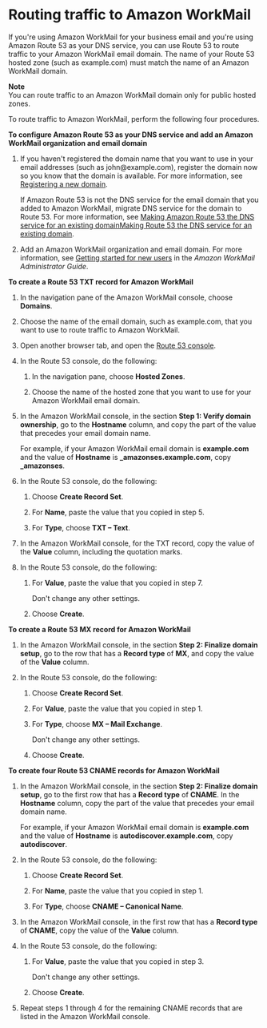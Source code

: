 # Routing traffic to Amazon WorkMail<a name="routing-to-workmail"></a>

If you're using Amazon WorkMail for your business email and you're using Amazon Route 53 as your DNS service, you can use Route 53 to route traffic to your Amazon WorkMail email domain\. The name of your Route 53 hosted zone \(such as example\.com\) must match the name of an Amazon WorkMail domain\.

**Note**  
You can route traffic to an Amazon WorkMail domain only for public hosted zones\.

To route traffic to Amazon WorkMail, perform the following four procedures\.<a name="routing-to-workmail-dns-procedure"></a>

**To configure Amazon Route 53 as your DNS service and add an Amazon WorkMail organization and email domain**

1. If you haven't registered the domain name that you want to use in your email addresses \(such as john@example\.com\), register the domain now so you know that the domain is available\. For more information, see [Registering a new domain](domain-register.md)\. 

   If Amazon Route 53 is not the DNS service for the email domain that you added to Amazon WorkMail, migrate DNS service for the domain to Route 53\. For more information, see [Making Amazon Route 53 the DNS service for an existing domainMaking Route 53 the DNS service for an existing domain](MigratingDNS.md)\.

1. Add an Amazon WorkMail organization and email domain\. For more information, see [Getting started for new users](https://docs.aws.amazon.com/workmail/latest/adminguide/getting_started_new_user.html) in the *Amazon WorkMail Administrator Guide*\.<a name="routing-to-workmail-txt-procedure"></a>

**To create a Route 53 TXT record for Amazon WorkMail**

1. In the navigation pane of the Amazon WorkMail console, choose **Domains**\.

1. Choose the name of the email domain, such as example\.com, that you want to use to route traffic to Amazon WorkMail\.

1. Open another browser tab, and open the [Route 53 console](https://console.aws.amazon.com/route53/home)\.

1. In the Route 53 console, do the following:

   1. In the navigation pane, choose **Hosted Zones**\.

   1. Choose the name of the hosted zone that you want to use for your Amazon WorkMail email domain\.

1. In the Amazon WorkMail console, in the section **Step 1: Verify domain ownership**, go to the **Hostname** column, and copy the part of the value that precedes your email domain name\. 

   For example, if your Amazon WorkMail email domain is **example\.com** and the value of **Hostname** is **\_amazonses\.example\.com**, copy **\_amazonses**\.

1. In the Route 53 console, do the following:

   1. Choose **Create Record Set**\.

   1. For **Name**, paste the value that you copied in step 5\.

   1. For **Type**, choose **TXT – Text**\.

1. In the Amazon WorkMail console, for the TXT record, copy the value of the **Value** column, including the quotation marks\.

1. In the Route 53 console, do the following:

   1. For **Value**, paste the value that you copied in step 7\.

      Don't change any other settings\.

   1. Choose **Create**\.<a name="routing-to-workmail-mx-procedure"></a>

**To create a Route 53 MX record for Amazon WorkMail**

1. In the Amazon WorkMail console, in the section **Step 2: Finalize domain setup**, go to the row that has a **Record type** of **MX**, and copy the value of the **Value** column\.

1. In the Route 53 console, do the following:

   1. Choose **Create Record Set**\.

   1. For **Value**, paste the value that you copied in step 1\.

   1. For **Type**, choose **MX – Mail Exchange**\.

      Don't change any other settings\.

   1. Choose **Create**\.<a name="routing-to-workmail-cname-procedure"></a>

**To create four Route 53 CNAME records for Amazon WorkMail**

1. In the Amazon WorkMail console, in the section **Step 2: Finalize domain setup**, go to the first row that has a **Record type** of **CNAME**\. In the **Hostname** column, copy the part of the value that precedes your email domain name\.

   For example, if your Amazon WorkMail email domain is **example\.com** and the value of **Hostname** is **autodiscover\.example\.com**, copy **autodiscover**\.

1. In the Route 53 console, do the following:

   1. Choose **Create Record Set**\.

   1. For **Name**, paste the value that you copied in step 1\.

   1. For **Type**, choose **CNAME – Canonical Name**\.

1. In the Amazon WorkMail console, in the first row that has a **Record type** of **CNAME**, copy the value of the **Value** column\.

1. In the Route 53 console, do the following:

   1. For **Value**, paste the value that you copied in step 3\.

      Don't change any other settings\.

   1. Choose **Create**\.

1. Repeat steps 1 through 4 for the remaining CNAME records that are listed in the Amazon WorkMail console\.